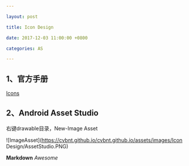 ```yaml
---

layout: post  

title: Icon Design

date: 2017-12-03 11:00:00 +0800 

categories: AS  

---
```


## 1、官方手册

[Icons](https://material.io/guidelines/style/icons.html#) 

## 2、Android Asset Studio

右键drawable目录，New-Image Asset

![ImageAsset](https://cvbnt.github.io/cvbnt.github.io/assets/images/Icon Design/AssetStudio.PNG)



**Markdown**
*Awesome*